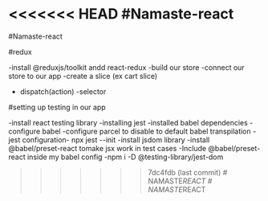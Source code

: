 <<<<<<< HEAD
#Namaste-react
=======
#Namaste-react


#redux 

-install @reduxjs/toolkit andd react-redux
-build our store
-connect our store to our app
-create a slice (ex cart slice)
- dispatch(action)
-selector

#setting up testing in our app

-install react testing library
-installing jest
-installed babel dependencies
-configure babel
-configure parcel to disable to default babel transpilation
-jest configuration- npx jest --init
-install jsdom library
-install @babel/preset-react tomake jsx work in test cases
-Include @babel/preset-react inside my babel config
-npm i -D @testing-library/jest-dom
 





>>>>>>> 7dc4fdb (last commit)
#   N A M A S T E _ R E A C T  
 #   N A M A S T E _ R E A C T  
 